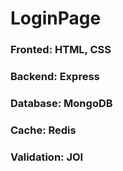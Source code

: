 # LoginPage

### Fronted: HTML, CSS
### Backend: Express
### Database: MongoDB
### Cache: Redis
### Validation: JOI

